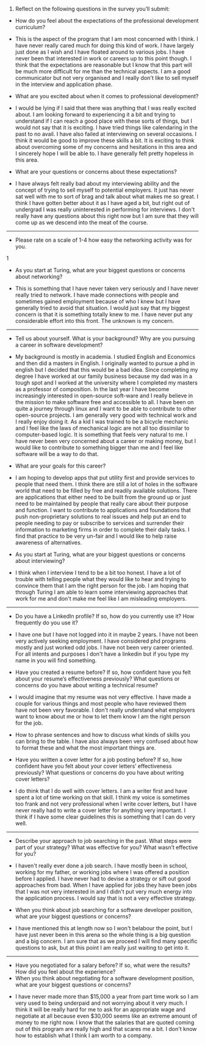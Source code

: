 1. Reflect on the following questions in the survey you’ll submit:
- How do you feel about the expectations of the professional development curriculum?

+ This is the aspect of the program that I am most concerned with I think. I have never really cared much for doing this kind of work. I have largely just done as I wish and I have floated around to various jobs. I have never been that interested in work or careers up to this point though. I think that the expectations are reasonable but I know that this part will be much more difficult for me than the technical aspects. I am a good communicator but not very organised and I really don't like to sell myself in the interview and application phase.

- What are you excited about when it comes to professional development?

+ I would be lying if I said that there was anything that I was really excited about. I am looking forward to experiencing it a bit and trying to understand if I can reach a good place with these sorts of things, but I would not say that it is exciting. I have tried things like calendaring in the past to no avail. I have also failed at interviewing on several occasions. I think it would be good to improve these skills a bit. It is exciting to think about overcoming some of my concerns and hesitations in this area and I sincerely hope I will be able to. I have generally felt pretty hopeless in this area.

- What are your questions or concerns about these expectations?

+ I have always felt really bad about my interviewing ability and the concept of trying to sell myself to potential employers. It just has never sat well with me to sort of brag and talk about what makes me so great. I think I have gotten better about it as I have aged a bit, but right out of undergrad I was really uninterested in performing for interviews. I don't really have any questions about this right now but I am sure that they will come up as we descend into the meat of the course.
----

- Please rate on a scale of 1-4 how easy the networking activity was for you.

1

- As you start at Turing, what are your biggest questions or concerns about networking?

+ This is something that I have never taken very seriously and I have never really tried to network. I have made connections with people and sometimes gained employment because of who I knew but I have generally tried to avoid that situation. I would just say that my biggest concern is that it is something totally knew to me. I have never put any considerable effort into this front. The unknown is my concern.  
----
- Tell us about yourself. What is your background? Why are you pursuing a career in software development?

+ My background is mostly in academia. I studied English and Economics and then did a masters in English. I originally wanted to pursue a phd in english but I decided that this would be a bad idea. Since completing my degree I have worked at our family business because my dad was in a tough spot and I worked at the university where I completed my masters as a professor of composition. In the last year I have become increasingly interested in open-source soft-ware and I really believe in the mission to make software free and accessible to all. I have been on quite a journey through linux and I want to be able to contribute to other open-source projects. I am generally very good with technical work and I really enjoy doing it. As a kid I was trained to be a bicycle mechanic and I feel like the laws of mechanical logic are not all too dissimilar to computer-based logic. It is something that feels very natural to me. I have never been very concerned about a career or making money, but I would like to contribute to something bigger than me and I feel like software will be a way to do that.

- What are your goals for this career?

+ I am hoping to develop apps that put utility first and provide services to people that need them. I think there are still a lot of holes in the software world that need to be filled by free and readily available solutions. There are applications that either need to be built from the ground up or just need to be maintained by people that really care about their purpose and function. I want to contribute to applications and foundations that push non-proprietary solutions to real issues and help put an end to people needing to pay or subscribe to services and surrender their information to marketing firms in order to complete their daily tasks. I find that practice to be very un-fair and I would like to help raise awareness of alternatives.

- As you start at Turing, what are your biggest questions or concerns about interviewing?

+ I think when I interview I tend to be a bit too honest. I have a lot of trouble with telling people what they would like to hear and trying to convince them that I am the right person for the job. I am hoping that through Turing I am able to learn some interviewing approaches that work for me and don't make me feel like I am misleading employers. 
----
- Do you have a LinkedIn profile? If so, how do you currently use it? How frequently do you use it?

+ I have one but I have not logged into it in maybe 2 years. I have not been very actively seeking employment. I have considered phd programs mostly and just worked odd jobs. I have not been very career oriented. For all intents and purposes I don't have a linkedin but if you type my name in you will find something.

- Have you created a resume before? If so, how confident have you felt about your resume’s effectiveness previously? What questions or concerns do you have about writing a technical resume?

+ I would imagine that my resume was not very effective. I have made a couple for various things and most people who have reviewed them have not been very favorable. I don't really understand what employers want to know about me or how to let them know I am the right person for the job.

+ How to phrase sentences and how to discuss what kinds of skills you can bring to the table. I have also always been very confused about how to format these and what the most important things are.

- Have you written a cover letter for a job posting before? If so, how confident have you felt about your cover letters’ effectiveness previously? What questions or concerns do you have about writing cover letters?

+ I do think that I do well with cover letters. I am a writer first and have spent a lot of time working on that skill. I think my voice is sometimes too frank and not very professional when I write cover letters, but I have never really had to write a cover letter for anything very important. I think if I have some clear guidelines this is something that I can do very well.

----
- Describe your approach to job searching in the past. What steps were part of your strategy? What was effective for you? What wasn’t effective for you?

+ I haven't really ever done a job search. I have mostly been in school, working for my father, or working jobs where I was offered a position before I applied. I have never had to devise a strategy or sift out good approaches from bad. When I have applied for jobs they have been jobs that I was not very interested in and I didn't put very much energy into the application process. I would say that is not a very effective strategy.

- When you think about job searching for a software developer position, what are your biggest questions or concerns?

+ I have mentioned this at length now so I won't belabour the point, but I have just never been in this arena so the whole thing is a big question and a big concern. I am sure that as we proceed I will find many specific questions to ask, but at this point I am really just waiting to get into it.
----
- Have you negotiated for a salary before? If so, what were the results? How did you feel about the experience?
- When you think about negotiating for a software development position, what are your biggest questions or concerns?

+ I have never made more than $15,000 a year from part time work so I am very used to being underpaid and not worrying about it very much. I think it will be really hard for me to ask for an appropriate wage and negotiate at all because even $30,000 seems like an extreme amount of money to me right now. I know that the salaries that are quoted coming out of this program are really high and that scares me a bit. I don't know how to establish what I think I am worth to a company.
